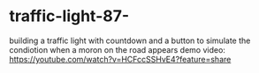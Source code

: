 # traffic-light-87-
building a traffic light with countdown and a button to simulate the condiotion when a  moron on the road appears
demo video: https://youtube.com/watch?v=HCFccSSHvE4?feature=share
